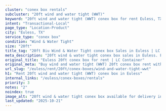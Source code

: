 ```yaml
---
cluster: "conex box rentals"
subcluster: "20ft wind and water tight (WWT)"
keyword: "20ft wind and water tight (WWT) conex box for rent Euless, TX"
intent: "Transactional-Local"
page_type: "Location-Product"
city: "Euless, TX"
service_type: "conex box"
condition: "Wind & Water Tight"
size: "20ft"
title_tag: "20ft Biu Wind & Water Tight conex box Sales in Euless | LC Container"
meta_description: "20ft wind & water tight conex box sales in Euless. Fast delivery, competitive pricing. Serving conex boxes area. Quote ID: EG3. Call (214) 524-4168 for your free quote today."
original_title: "Euless 20ft conex box for rent | LC Container"
original_meta: "Buy wind and water tight (WWT) 20ft conex box rent with local delivery in Euless, TX. LC Container — local Since 2003. Request a fast quote today."
url_slug: "/euless/rent/20ft/conex-boxes/wind-and-water-tight-wwt"
h1: "Rent 20ft wind and water tight (WWT) conex box in Euless"
internal_links: "/euless/conex-boxes/rentals"
priority: 3
notes: "2"
noindex: true
image_alt: "20ft wind & water tight conex box available for delivery in Euless"
last_updated: "2025-10-21"
---
```


<!-- TODO: Add unique city/inventory copy, images, and internal links here. -->
